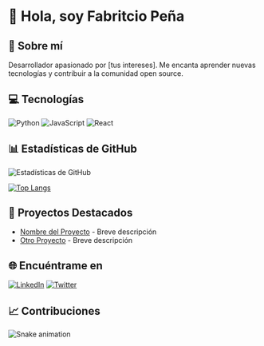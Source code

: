 # 👋 Hola, soy Fabritcio Peña

## 🚀 Sobre mí
Desarrollador apasionado por [tus intereses]. Me encanta aprender nuevas tecnologías y contribuir a la comunidad open source.

## 💻 Tecnologías
![Python](https://img.shields.io/badge/-Python-333333?style=flat&logo=python)
![JavaScript](https://img.shields.io/badge/-JavaScript-333333?style=flat&logo=javascript)
![React](https://img.shields.io/badge/-React-333333?style=flat&logo=react)
<!-- Añade o modifica los badges según tus tecnologías -->

## 📊 Estadísticas de GitHub
![Estadísticas de GitHub](https://github-readme-stats.vercel.app/api?username=TU_USERNAME&show_icons=true&theme=radical)

[![Top Langs](https://github-readme-stats.vercel.app/api/top-langs/?username=TU_USERNAME&layout=compact&theme=radical)](https://github.com/TU_USERNAME)

## 🌟 Proyectos Destacados
- [Nombre del Proyecto](link) - Breve descripción
- [Otro Proyecto](link) - Breve descripción

## 🌐 Encuéntrame en
[![LinkedIn](https://img.shields.io/badge/-LinkedIn-blue?style=flat-square&logo=Linkedin&logoColor=white&link=TU_LINK)](TU_LINK)
[![Twitter](https://img.shields.io/badge/-Twitter-1DA1F2?style=flat-square&logo=twitter&logoColor=white&link=TU_LINK)](TU_LINK)

## 📈 Contribuciones
![Snake animation](https://github.com/TU_USERNAME/TU_USERNAME/blob/output/github-contribution-grid-snake.svg)
